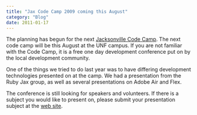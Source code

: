 ```yaml
---
title: "Jax Code Camp 2009 coming this August"
category: "Blog"
date: 2011-01-17
---
```



The planning has begun for the next [Jacksonville Code Camp](http://www.jaxcodecamp.com/). The next code camp will be this August at the UNF campus. If you are not familiar with the Code Camp, it is a free one day development conference put on by the local development community.

One of the things we tried to do last year was to have differing development technologies presented on at the camp. We had a presentation from the Ruby Jax group, as well as several presentations on Adobe Air and Flex.

The conference is still looking for speakers and volunteers. If there is a subject you would like to present on, please submit your presentation subject at the [web site](http://www.jaxcodecamp.com/).